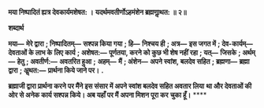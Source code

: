 **मया निष्पादितं ह्यत्र देवकार्यमशेषत: ।** **यदर्थमवतीर्णोऽहमंशेन ब्रह्मणाॢथत: ॥ २॥** 

**शब्दार्थ** 

**मया—** **मेरे द्वारा** **; निष्पादितम्—** **सश्पन्न किया गया** **; हि—** **निश्चय ही** **; अत्र—** **इस जगत में** **; देव-कार्यम्—** **देवताओं के लाभ के** **लिए कार्य** **; अशेषत:—** **पूर्णतया, करने को कुछ भी शेष नहीं रहा** **; यत्—** **जिसके** **; अर्थम्—** **हेतु** **; अवतीर्ण:—** **अवतरित हुआ** **;** **अहम्—** **मैं** **; अंशेन—** **अपने स्वांश, बलदेव सहित** **; ब्रह्मणा—** **ब्रह्मा द्वारा** **; अॢथत:—** **प्रार्थना किये जाने पर।** **.** 

**ब्रह्माजी द्वारा प्रार्थना करने पर मैंने इस संसार में अपने स्वांश बलदेव सहित अवतार लिया** **था और देवताओं की ओर से अनेक कार्य सश्पन्न किये। अब यहाँ पर मैं अपना मिशन पूरा कर** **चुका हूँ।** **** 